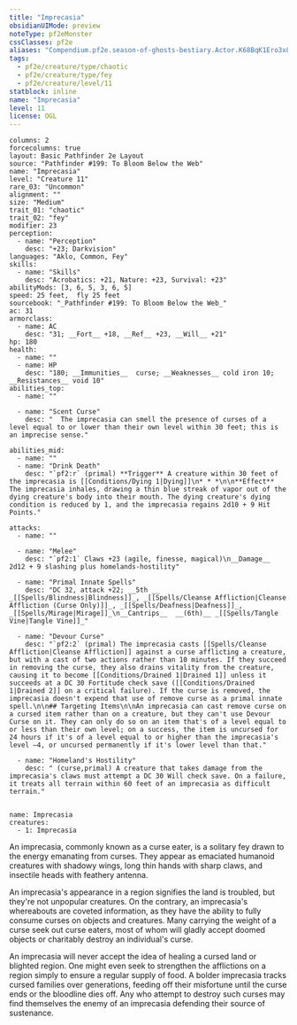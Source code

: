 ```yaml
---
title: "Imprecasia"
obsidianUIMode: preview
noteType: pf2eMonster
cssClasses: pf2e
aliases: "Compendium.pf2e.season-of-ghosts-bestiary.Actor.K68BqK1Ero3x8NsK" 
tags:
  - pf2e/creature/type/chaotic
  - pf2e/creature/type/fey
  - pf2e/creature/level/11
statblock: inline
name: "Imprecasia"
level: 11
license: OGL
---
```


```statblock
columns: 2
forcecolumns: true
layout: Basic Pathfinder 2e Layout
source: "Pathfinder #199: To Bloom Below the Web"
name: "Imprecasia"
level: "Creature 11"
rare_03: "Uncommon"
alignment: ""
size: "Medium"
trait_01: "chaotic"
trait_02: "fey"
modifier: 23
perception:
  - name: "Perception"
    desc: "+23; Darkvision"
languages: "Aklo, Common, Fey"
skills:
  - name: "Skills"
    desc: "Acrobatics: +21, Nature: +23, Survival: +23"
abilityMods: [3, 6, 5, 3, 6, 5]
speed: 25 feet,  fly 25 feet
sourcebook: "_Pathfinder #199: To Bloom Below the Web_"
ac: 31
armorclass:
  - name: AC
    desc: "31; __Fort__ +18, __Ref__ +23, __Will__ +21"
hp: 180
health:
  - name: ""
  - name: HP
    desc: "180; __Immunities__  curse; __Weaknesses__ cold iron 10; __Resistances__ void 10"
abilities_top:
  - name: ""

  - name: "Scent Curse"
    desc: "  The imprecasia can smell the presence of curses of a level equal to or lower than their own level within 30 feet; this is an imprecise sense."

abilities_mid:
  - name: ""
  - name: "Drink Death"
    desc: "`pf2:r` (primal) **Trigger** A creature within 30 feet of the imprecasia is [[Conditions/Dying 1|Dying]]\n* * *\n\n**Effect** The imprecasia inhales, drawing a thin blue streak of vapor out of the dying creature's body into their mouth. The dying creature's dying condition is reduced by 1, and the imprecasia regains 2d10 + 9 Hit Points."

attacks:
  - name: ""

  - name: "Melee"
    desc: "`pf2:1` Claws +23 (agile, finesse, magical)\n__Damage__  2d12 + 9 slashing plus homelands-hostility"

  - name: "Primal Innate Spells"
    desc: "DC 32, attack +22; __5th __  _[[Spells/Blindness|Blindness]]_, _[[Spells/Cleanse Affliction|Cleanse Affliction (Curse Only)]]_, _[[Spells/Deafness|Deafness]]_, _[[Spells/Mirage|Mirage]]_\n__Cantrips__  __(6th)__ _[[Spells/Tangle Vine|Tangle Vine]]_"

  - name: "Devour Curse"
    desc: "`pf2:2` (primal) The imprecasia casts [[Spells/Cleanse Affliction|Cleanse Affliction]] against a curse afflicting a creature, but with a cast of two actions rather than 10 minutes. If they succeed in removing the curse, they also drains vitality from the creature, causing it to become [[Conditions/Drained 1|Drained 1]] unless it succeeds at a DC 30 Fortitude check save ([[Conditions/Drained 1|Drained 2]] on a critical failure). If the curse is removed, the imprecasia doesn't expend that use of remove curse as a primal innate spell.\n\n## Targeting Items\n\nAn imprecasia can cast remove curse on a cursed item rather than on a creature, but they can't use Devour Curse on it. They can only do so on an item that's of a level equal to or less than their own level; on a success, the item is uncursed for 24 hours if it's of a level equal to or higher than the imprecasia's level –4, or uncursed permanently if it's lower level than that."

  - name: "Homeland's Hostility"
    desc: " (curse,primal) A creature that takes damage from the imprecasia's claws must attempt a DC 30 Will check save. On a failure, it treats all terrain within 60 feet of an imprecasia as difficult terrain."
 
```

```encounter-table
name: Imprecasia
creatures:
  - 1: Imprecasia
```



An imprecasia, commonly known as a curse eater, is a solitary fey drawn to the energy emanating from curses. They appear as emaciated humanoid creatures with shadowy wings, long thin hands with sharp claws, and insectile heads with feathery antenna.

An imprecasia's appearance in a region signifies the land is troubled, but they're not unpopular creatures. On the contrary, an imprecasia's whereabouts are coveted information, as they have the ability to fully consume curses on objects and creatures. Many carrying the weight of a curse seek out curse eaters, most of whom will gladly accept doomed objects or charitably destroy an individual's curse.

An imprecasia will never accept the idea of healing a cursed land or blighted region. One might even seek to strengthen the afflictions on a region simply to ensure a regular supply of food. A bolder imprecasia tracks cursed families over generations, feeding off their misfortune until the curse ends or the bloodline dies off. Any who attempt to destroy such curses may find themselves the enemy of an imprecasia defending their source of sustenance.
